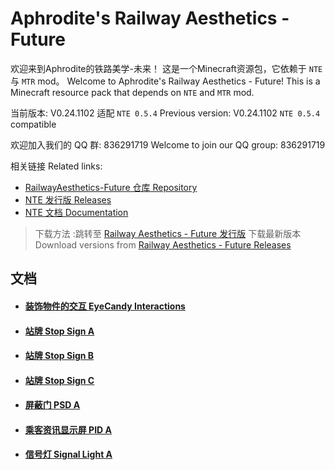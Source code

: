 # Aphrodite's Railway Aesthetics - Future


欢迎来到Aphrodite的铁路美学-未来！
这是一个Minecraft资源包，它依赖于 `NTE` 与 `MTR` mod。
Welcome to Aphrodite's Railway Aesthetics - Future!
This is a Minecraft resource pack that depends on `NTE` and `MTR` mod.

当前版本: V0.24.1102 适配 `NTE 0.5.4`
Previous version: V0.24.1102 `NTE 0.5.4` compatible

欢迎加入我们的 QQ 群: 836291719
Welcome to join our QQ group: 836291719

相关链接 Related links:
- [RailwayAesthetics-Future 仓库 Repository](https://github.com/aphrodite281/RailwayAesthetics-Future)
- [NTE 发行版 Releases](https://github.com/aphrodite281/mtr-nte/releases/)
- [NTE 文档 Documentation](https://aphrodite281.github.io/mtr-nte/)


> 下载方法 :跳转至 [Railway Aesthetics - Future 发行版](https://github.com/aphrodite281/RailwayAesthetics-Future/releases) 下载最新版本 
> Download versions from [Railway Aesthetics - Future Releases](https://github.com/aphrodite281/RailwayAesthetics-Future/releases)



## 文档

- #### [装饰物件的交互 EyeCandy Interactions](/RailwayAesthetics-Future/docs/etjh.html)

- #### [站牌 Stop Sign A](/RailwayAesthetics-Future/docs/stop_signa.html)

- #### [站牌 Stop Sign B](/RailwayAesthetics-Future/docs/stop_signb.html)

- #### [站牌 Stop Sign C](/RailwayAesthetics-Future/docs/stop_signc.html)
  
- #### [屏蔽门 PSD A](/RailwayAesthetics-Future/docs/psda.html)
  
- #### [乘客资讯显示屏 PID A](/RailwayAesthetics-Future/docs/pida.html)

- #### [信号灯 Signal Light A](/RailwayAesthetics-Future/docs/signal_lighta.html)

